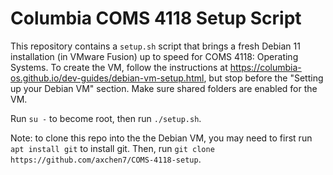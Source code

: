 # Columbia COMS 4118 Setup Script

This repository contains a `setup.sh` script that brings a fresh Debian 11 installation (in VMware Fusion) up to speed for COMS 4118: Operating Systems. To create the VM, follow the instructions at https://columbia-os.github.io/dev-guides/debian-vm-setup.html, but stop before the "Setting up your Debian VM" section. Make sure shared folders are enabled for the VM.

Run `su -` to become root, then run `./setup.sh`.

Note: to clone this repo into the the Debian VM, you may need to first run `apt install git` to install git. Then, run `git clone https://github.com/axchen7/COMS-4118-setup`.
